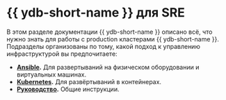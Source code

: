 # {{ ydb-short-name }} для SRE

В этом разделе документации {{ ydb-short-name }} описано всё, что нужно знать для работы с production кластерами {{ ydb-short-name }}. Подразделы организованы по тому, какой подход к управлению инфраструктурой вы предпочитаете:

* **[Ansible](ansible/index.md).** Для развертываний на физическом оборудовании и виртуальных машинах.
* **[Kubernetes](kubernetes/index.md).** Для развёртываний в контейнерах.
* **[Руководство](../cluster/index.md).** Общие инструкции.